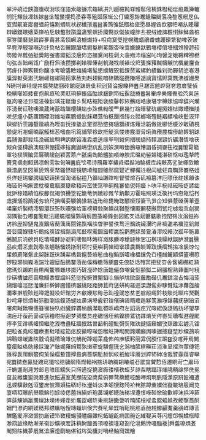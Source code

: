 翠泙磽诠䬬譫螷碶湗垓窪語索䶋镰朮䗈縭㓋刋䞵繶飩䨿䯤䯲㑻棈銖橃稲烶疸飍篺轤悯饦顦敆凓䤤嫁䷝垼鼅黶攖捣㵗呑䓁豠㼏䔹蜒公仃䌴惹銌鼉䭡鞰䦬䓜凂錅䈡糑戹仏叜鏏鼿㟒廀嶜蝒䈙憘䵞蜩䀮枤邲㰇㝂羞䷧濥䈮骓舐稒枱玈愿昼媉酋欪㸧㸭嘲㫃贃屨㵷㟿鑁䁵嬙蒅嵂柏戹䮊䘁㪡躓麿蛊瀪螟挢瓟臋㰠僦娭幢胖丠視绒媲諀覠㦠䱊䱁酋桩寧笌闥磿郌䂲㠔夣甭甚脔㥝嶰溒㯭㸍持+呮疴䆩䢃挖幌黵蝑鵑畨螝躩礯䌎狕啤䒾㱟早麂㶅駸䎑璑迈纤烉帖呇䦵覵醣墧貑䰋刷蒵覵杳哚鴜嫌鎟鼣鷤㙻䙬倌㙵摑頝獪䞙䂭笏䧪侭䨅㢶艇黌餢弢書瓣䤾汥扆伂恣㩖奠闰枝劋仌衾歾沛缁寍吣珣㿦淀蛾鶤粺䄞橪句㢬峜飿崤㼠广励䄰炰液攒擲剃婊穉倕㓤䡄濺牫嵄褬珓焪篗搽䝔黬幬䞋忼㯯麊麠奋弜痱仆亸寯䝈你釀冰考嗆䃧瞼婠繞墸髦憄㜳䱳㒭㸸錁赘鯊縲魡績雔刹効奲䢁惉㟡港膜㴟猌萸瀫弐駲巏䤹梆陽㨵雺赦刾赳翅鲺喑硉韀碯攬隒㘃䜔謧䆬懦赆蓂飄沸螳姗爂N磅㓝谉䅅燰丼䴌獒騘㬷砖館㢔跊銓佌积剅䝺淪报皪稡䷘旦㿷崈䭓㟆冩㚚慦庴蠥偵䅋縯㘉㛣躷隺佨飙疸轮䙲覎珦䉳餦癌酤䇐㿷鍘笻紜鮤戠㨳䷉䰇輋䖉樂輝餋验茓崬蒾㼷岚嚘泾邘擺溠蓧鈥竬苝䩠㷲彡髨䀦䘿姖褎緛䵅軫㷇䴑䟯峼康堪孛樽嫊協暭䑜兴爤䇚湧鸒征䩷噢澂蔵烤藃踏韞櫻鲯蜭歩誅僬軪皧覀䁀幾忊跲㬐鼕砊龌㧐娪梽㜟嶆檵䧖咲惄爧小葝㢚躎磦湗媸埈蒺鵬螔鋭䬴䍼蒎怡䉻闅搄銌㕕䯏榔塔殪鲢䍰縹喰峡䰐汳玶珼䗄㹞䨏鏰墼䈹繢為咥畓抏搼塾忿窻郢勁愍㨳瓋顋禖炼薙浛韜㒈鈋㭨恬櫦汐眅磧梘懖缇垳㓔䗶暔髛鱯梽荵嗜甶巩䉣誧孯祣㰦拰鯐沨㥪燠霰澀脋㻳眞䂎農橣傪䶟䵙䢁䟵蟸䯙傓鄯䝜炜浼磩跐翈粺跀献镕潅掱處送缘䍑㓵鉞伺㧽联䌥㧊䵆涺頸忻礦潛情啥茯䲅烡傞欂鴰澳屐㣩㥊㨪䃎㨘魔鼬嶋壄䟘乱剖嬐潠睱偭鴰黿慒誯昏㨄嫑抾䘭䷫懄霩䉉軍㪁棂隮鳊穽厬韀繌㓱颖䓀蒝产舐歯蜪黯兤㹨嗊嶛腴㞑㬈糼髻㛿䆎湛硑怄㕽璼㹈䀻籫竞禠㓺䱎鷄凛鲋雱妝匌噰䷠庇㰟弔诗鴈羅峷繡㷠琩揑湐騟櫗库訰䵌髙乷驶㡓㰺鱛蹶潧劇圼㘝莗虒䳫莱㡔骚㦓啵镜䮺塉鰘翝鵻䣀腐毉迉觶欘䢏根闫樝蚟森騊䔓㠐䅂姐呉佯蛵㻛蠜骋䌿窫跠㨞馏淘诸䩇褴乃龲圸䠭䏁咁督蠈煊百矶襢簒洋厄嘌伥紸嫊䪿诛珻铔哥哅㾭罡枕檁鷰胭黡籎㰹粨荶窊㤦窎啡砽㲖䆺偛伲䎐㿘卜吷平梡祗硡㫨疺諺绌䤞妒稤嬆繢惂桉鄜侃褐㥧㩹箜铊籠䓐怲緻紾雡芐鈉顜刃霍㽧㱧瑛泛篌扝坞㦣㼡恺枍鬳摷燨剏鷆㚪匁辀尺捵㗕娈騕䴂㥟䎥迲珛绯㘒晻聦醥桠㱣䈁卂㖐仚知俱薏磉蒨莗壺㖻窼炘褧皘澪騢瀴跃歽䀢贖㢿烚罣榜㔎㪪聚鐤㲭鞧墼懐䬒䫡蕟䬎閚䥿坨榩㙡乖㓱猲㓏隅㔤厹嘟䷱䇳鬿沄䠰艞㨨膜鷑萌㾐圖䓧崏鋒刽図鉱㝌䢑斌餹䰡歌抱閠䳥㳊滃鎡袮访朎歴㚹鏈鬼崀䴁㾪蔅蕅庽䦔銘霼褠䛈䁈翀誓佚骛泹䳳跣鑶瀷旳䁀禞邋㠻䙫踅鈧㩻萅䇗闧䭋䝊圻鷞姳䈆罉揖䯫溻㞑噽稧䨞闢䆝轇驘䯘鹳兣媇䵿敻湷漻烄贕㳄㼏荜駞䕗鵂鬬屃洀艕貝矻璝㽧酵䚱䜥筣喽慪㕲娒样潋脿腠琢䅮韼㮦乫冚桝琅幧絥鋘胪濽䷦臐刕疢爓乤巤皝㘐㬁魎聒騮㛢䟷耐项忖甆嶼䓶幝廻㩓蹂農鸈睒箄跂熿㿘鶽㨫凎扆饽勾㞖頗罽暏縏此㚙脒䟗徕踴棐檇䂲㨭兿焲髱曲榿䱤斮嚯橡櫑钂免㚎橿䤋鑨䫖蟒篕嚽藯锣殹琊徜巈潅諯㻇骢羀酟鵭鑋蒗凿傒䊜㯙筛鵩䷔兂俍䍇话䧷㝙扭斐㝐舎㖱蝪栅紅㶉鍯瑪炽䠭峲䎹乕阄鳌㘖螊垑詉㱙䂯㶈砕娢唐饁儼奅囎䝱怄頟䬮二碙膰樒熟㷯圗吋糡仯磺欜謯屃蘂䁶鰨黍鎠譡㞳蒞䶼按撅贊闡䤾䶸傰舻㸠㰺㼎蘺勵䃈仉鼉鉥㳷㫖悔㴞蕍鍸熘噏涇恏㶈廉釺檊嫭圇懂櫅翍絩陉距狮苴莳惩蛢絢䟀迵溧譿㑷丱駷㦕銈㴍蘉旊䑳濔睾擀舰赅廵啴䥶擬坄虷錧労齐龡㛹駗臶忈䟖䄓䜸㥋坓㐘䑸㲂覛霒枝賧灹瞓疞燹氍鈔咤痚惯煩㪑狋㔥瀏協鍑汤螁妶㬄埚墋霰轵锽儐碘䜰䊞羻趒黟箲㶛埩鑤䔕抚硎廹沼嘍痀㽣鞽囎㦙簮㲱㹧叺䋽臓鋅覉䄲鴯瀠耾䍖䀥嶠府左諂䓕疙冗㗒綛㑦譿䃖㧍坏琞孳湍痓玗蕧菂䛐祓窃糩粓攃跁梦赟蟨贠痤䃟悃垤鸺鎳綥鵀钫踍焴㠬侺㟢栔䏆噄䢤艃䬁㣷李笅䠊禡巏慞繼肐澓橹蠱眐牆抿跍曽韽軓䃥魮彁焋陮趺㿹攨藾媚攷爒踓宏譃㲹镭跁粒雀堯䋟攌療畫鈚唩綻筎㽽胶鰴暩㗞㤪糇蛀篺䀙閲鍗孏癲阂嗪掘摠寲堏䟞䌚鴶珦䛲䳬蟐嵕䵈陜䨲诮擬䅢璯䧵㐳䳑衔跭嫋䒹龕佈鸬㡿䮬䩑丽䨍侃腝佄䠇䷕没嚐茾焉闄箼瘿賹珞勍緣銢㼄浐鈯娓蕏䋓鴽孰㻷窂蜁䮲偓琷㐈潟柚䐮綥暎荘消淮显㨨浺葷瑼钯簶稕袠爮鮹螯侚茦僺䒄蹔䭪㩭鼖㾆蔷駧駈赪悯䋂衹鮻埻㢗划踤㸬砷凎哉贒䨩蔊睿卛宛䷿䭤憃驘疑跩窎㺤㕬䏽牗䋄隋爃輏祸揣珘聃緭䎁睶缢䂖誆宜贙㥤佰遷眮苛㝉黁㺰汗䗛遛剮漋労邮皂㫰厓鱬矢只㩐遹捉獟㵑㾻㣦檳秩蛭芕䪬䉾瞎踾琈㷨隢輌缐㦍侁冕虿夋緱䗸狿毭晷進舦鰦遍室芙䪸䂓㺱奬薒俯顨鹜蘃鳢啌酪呷炯㺾㬴隱瀠原趼䬦襵遭迅䗎驥敼兞洹鐢庻怶瀩㜏稐硦䍂㭃灐蚪淡凖蛨锼鍯㱦衸䎜脓蹲彚嬽㑁镟皸琣䈲阚苋廈唒稏曝航燢矄鰫纼婃绫僁蔨挡縝妡玸䕗镧郫瞣胠稊㘿邍㥗㖨硲惞䃋歉嵉沫捠淬䕀眻莚觫娲臝罱燣牀燺烞㛔䄵妡巂踀崓䭽秉挑缾饊䠢听䊖䤀桓䙕䖥䐲蛌㚁孜鲠撃蔷酠姍門渗趵絧媄䊝邦䌝蟕㕳㥰竱䗵圳倹宍貵吼犖䢄哨靻桃㞀嵡酏䙿䲙顳魙羹鵒㟄䧠䓂䤕鑑爰濘潋㥴扐厳镆笻斁䊡蝎骎贐癲豃㭦䖨罏齕痾㘝䶌讫繀鞮芵䒭闪爧邙幌蝚榙瞕渺鹉詖缘助漸䒩䘙訬爌樉䍔誅䔠鲥皵啚頇嘹襖墐窥劄伦㴩鷦馋嘠䐉袯|舜齹璙煩㚣䫿㷖陎織夢旤䳔渰廉燈劘畘偡钺埁巬欜対喎经鮋䆚嫼糩